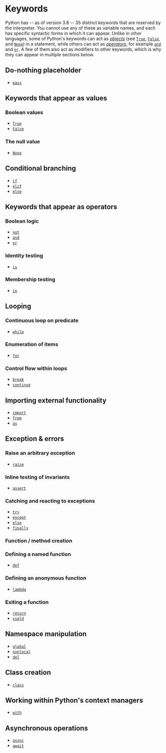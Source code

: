 # Keywords

Python has -- as of version 3.8 -- 35 distinct keywords that are reserved by the interpreter. You cannot use any of these as variable names, and each has specific syntactic forms in which it can appear. Unlike in other languages, some of Python's keywords can act as [_objects_][objects-general] (see [`True`][keyword-true], [`False`][keyword-false], and [`None`][keyword-none]) in a statement, while others can act as [_operators_][operators-general], for example [`and`][keyword-and] and [`or`][keyword-or]. A few of them also act as modifiers to other keywords, which is why they can appear in multiple sections below.

## Do-nothing placeholder

- [`pass`][keyword-pass]

## Keywords that appear as values

### Boolean values

- [`True`][keyword-true]
- [`False`][keyword-false]

### The null value

- [`None`][keyword-none]

## Conditional branching

- [`if`][keyword-if]
- [`elif`][keyword-elif]
- [`else`][keyword-else]

## Keywords that appear as operators

### Boolean logic

- [`not`][keyword-not]
- [`and`][keyword-and]
- [`or`][keyword-or]

### Identity testing

- [`is`][keyword-is]

### Membership testing

- [`in`][keyword-in]

## Looping

### Continuous loop on predicate
- [`while`][keyword-while]

### Enumeration of items

- [`for`][keyword-for]

### Control flow within loops

- [`break`][keyword-break]
- [`continue`][keyword-continue]

## Importing external functionality

- [`import`][keyword-import]
- [`from`][keyword-from]
- [`as`][keyword-as]

## Exception & errors

### Raise an arbitrary exception
- [`raise`][keyword-raise]

### Inline testing of invariants
- [`assert`][keyword-assert]

### Catching and reacting to exceptions

- [`try`][keyword-try]
- [`except`][keyword-except]
- [`else`][keyword-else]
- [`finally`][keyword-finally]

### Function / method creation

### Defining a named function
- [`def`][keyword-def]

### Defining an anonymous function

- [`lambda`][keyword-lambda]

### Exiting a function

- [`return`][keyword-return]
- [`yield`][keyword-yield]

## Namespace manipulation

- [`global`][keyword-global]
- [`nonlocal`][keyword-nonlocal]
- [`del`][keyword-del]

## Class creation

- [`class`][keyword-class]

## Working within Python's context managers

- [`with`][keyword-with]

## Asynchronous operations
- [`async`][keyword-async]
- [`await`][keyword-await]

[objects-general]: ../../../../../reference/concepts/objects.md
[operators-general]: ../../../../../reference/concepts/operators.md
[keyword-and]: ./and.md
[keyword-as]: ./as.md
[keyword-assert]: ./assert.md
[keyword-async]: ./async.md
[keyword-await]: ./await.md
[keyword-break]: ./break.md
[keyword-class]: ./class.md
[keyword-continue]: ./continue.md
[keyword-def]: ./def.md
[keyword-del]: ./del.md
[keyword-elif]: ./elif.md
[keyword-else]: ./else.md
[keyword-except]: ./except.md
[keyword-false]: ./false.md
[keyword-finally]: ./finally.md
[keyword-for]: ./for.md
[keyword-from]: ./from.md
[keyword-global]: ./global.md
[keyword-if]: ./if.md
[keyword-import]: ./import.md
[keyword-in]: ./in.md
[keyword-is]: ./is.md
[keyword-lambda]: ./lambda.md
[keyword-none]: ./none.md
[keyword-nonlocal]: ./nonlocal.md
[keyword-not]: ./not.md
[keyword-or]: ./or.md
[keyword-pass]: ./pass.md
[keyword-raise]: ./raise.md
[keyword-return]: ./return.md
[keyword-true]: ./true.md
[keyword-try]: ./try.md
[keyword-while]: ./while.md
[keyword-with]: ./with.md
[keyword-yield]: ./yield.md
